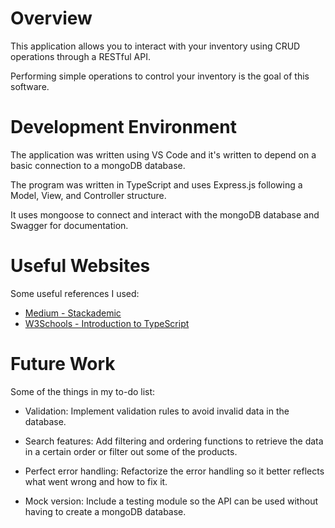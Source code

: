 # Overview

This application allows you to interact with your inventory using CRUD operations through a RESTful API.

Performing simple operations to control your inventory is the goal of this software. 

# Development Environment

The application was written using VS Code and it's written to depend on a basic connection to a mongoDB database.

The program was written in TypeScript and uses Express.js following a Model, View, and Controller structure.

It uses mongoose to connect and interact with the mongoDB database and Swagger for documentation.

# Useful Websites

Some useful references I used: 

- [Medium - Stackademic](https://blog.stackademic.com/how-to-create-api-documentation-fast-swagger-with-typescript-a5926acbed30)
- [W3Schools - Introduction to TypeScript](https://www.w3schools.com/typescript/typescript_intro.php)

# Future Work

Some of the things in my to-do list:

- Validation: Implement validation rules to avoid invalid data in the database.
- Search features: Add filtering and ordering functions to retrieve the data in a certain order or filter out some of the products.
- Perfect error handling: Refactorize the error handling so it better reflects what went wrong and how to fix it.

- Mock version: Include a testing module so the API can be used without having to create a mongoDB database.